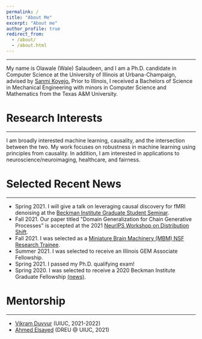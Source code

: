 ```yaml
---
permalink: /
title: "About Me"
excerpt: "About me"
author_profile: true
redirect_from: 
  - /about/
  - /about.html
---
```


---
My name is Olawale (Wale) Salaudeen, and I am a Ph.D. candidate in Computer Science at the University of Illinois at Urbana-Champaign, advised by <a href="http://sanmi.cs.illinois.edu/">Sanmi Koyejo.</a> Prior to Illinois, I received a Bachelors of Science in Mechanical Engineering with minors in Computer Science and Mathematics from the Texas A&M University.

# Research Interests
---
I am broadly interested machine learning, causality, and the intersection between the two. My work focuses on robustness in machine learning using principles from causality. In addition, I am interested in applications to neuroscience/neuroimaging, healthcare, and fairness.

# Selected Recent News
---
* Spring 2021. I will give a talk on leveraging causal discovery for fMRI denoising at the [Beckman Institute Graduate Student Seminar](https://beckman.illinois.edu/visit/events-at-beckman/graduate-student-seminar).
* Fall 2021. Our paper titled "Domain Generalization for Chain Generative Processes" is
 accepted at the 2021 [NeurIPS Workshop on Distribution
 Shift](https://sites.google.com/view/distshift2021).
* Fall 2021. I was selected as a [Miniature Brain Machinery
 (MBM) NSF Research Trainee](https://minibrain.beckman.illinois.edu/).
* Summer 2021. I was selected to receive an Illinois GEM
Associate Fellowship.
* Spring 2021. I passed my Ph.D. qualifying exam!
* Spring 2020. I was selected to receive a 2020 Beckman Institute Graduate
Fellowship
[(news)](https://beckman.illinois.edu/about/news/article/2020/05/08/seven-named-2020-beckman-institute-graduate-fellows?fbclid=IwAR1XYI8PpzFLfAsAmQdurMZrywwTyHtTuhpkI3ZlaNUQPNcrY00SZJH0muU).

# Mentorship
---
* [Vikram Duvvur](https://www.linkedin.com/in/vikram-duvvur/) (UIUC, 2021-2022)
* [Ahmed Elsayed](https://www.linkedin.com/in/elsayeaa-2023/) (DREU @ UIUC, 2021)

